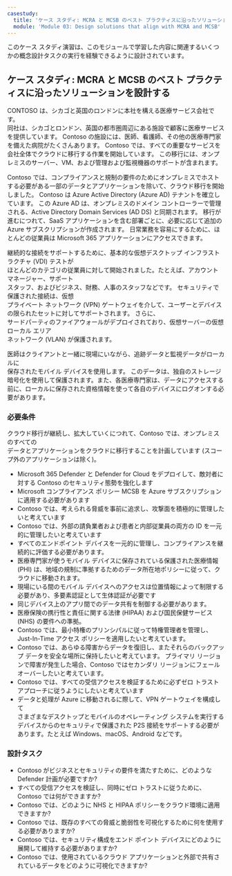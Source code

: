 ```yaml
---
casestudy:
  title: 'ケース スタディ: MCRA と MCSB のベスト プラクティスに沿ったソリューションを設計する'
  module: 'Module 03: Design solutions that align with MCRA and MCSB'
---
```


このケース スタディ演習は、このモジュールで学習した内容に関連するいくつかの概念設計タスクの実行を経験できるように設計されています。

## ケース スタディ: MCRA と MCSB のベスト プラクティスに沿ったソリューションを設計する
 
CONTOSO は、シカゴと英国のロンドンに本社を構える医療サービス会社です。  
同社は、シカゴとロンドン、英国の都市圏周辺にある施設で顧客に医療サービスを提供しています。  Contoso の施設には、医師、看護師、その他の医療専門家を備えた病院がたくさんあります。 Contoso では、すべての重要なサービスを会社全体でクラウドに移行する作業を開始しています。 この移行には、オンプレミスのサーバー、VM、および管理および監視機器のサポートが含まれます。

Contoso では、コンプライアンスと規制の要件のためにオンプレミスでホストする必要がある一部のデータとアプリケーションを除いて、クラウド移行を開始しました。 Contoso は Azure Active Directory (Azure AD) テナントを確立しています。 この Azure AD は、オンプレミスのドメイン コントローラーで管理される、Active Directory Domain Services (AD DS) と同期されます。 移行が進むにつれて、SaaS アプリケーションを含む部署ごとに、必要に応じて追加の Azure サブスクリプションが作成されます。 日常業務を容易にするために、ほとんどの従業員は Microsoft 365 アプリケーションにアクセスできます。  
 
継続的な接続をサポートするために、基本的な仮想デスクトップ インフラストラクチャ (VDI) テストが  
ほとんどのカテゴリの従業員に対して開始されました。たとえば、アカウント マネージャー、サポート  
スタッフ、およびビジネス、財務、人事のスタッフなどです。 セキュリティで保護された接続は、仮想  
プライベート ネットワーク (VPN) ゲートウェイを介して、ユーザーとデバイスの限られたセットに対してサポートされます。 さらに、  
サードパーティのファイアウォールがデプロイされており、仮想サーバーの仮想ローカル エリア  
ネットワーク (VLAN) が保護されます。  
 
医師はクライアントと一緒に現場にいながら、追跡データと監視データがローカルに  
保存されたモバイル デバイスを使用します。 このデータは、独自のストレージ  
暗号化を使用して保護されます。また、各医療専門家は、データにアクセスする前に、ローカルに保存された資格情報を使って各自のデバイスにログオンする必要があります。 
 
### 必要条件

クラウド移行が継続し、拡大していくにつれて、Contoso では、オンプレミスのすべての  
データとアプリケーションをクラウドに移行することを計画しています (スコープ外のアプリケーションは除く)。 

* Microsoft 365 Defender と Defender for Cloud をデプロイして、敵対者に対する Contoso のセキュリティ態勢を強化します 
* Microsoft コンプライアンス ポリシー MCSB を Azure サブスクリプションに適用する必要があります 
* Contoso では、考えられる脅威を事前に追求し、攻撃面を積極的に管理したいと考えています 
* Contoso では、外部の請負業者および患者と内部従業員の両方の ID を一元的に管理したいと考えています 
* すべてのエンドポイント デバイスを一元的に管理し、コンプライアンスを継続的に評価する必要があります。 
* 医療専門家が使うモバイル デバイスに保存されている保護された医療情報 (PHI) は、地域の規制に準拠するためのデータ所在地ポリシーに従って、クラウドに移動されます。 
* 現場にいる間のモバイル デバイスへのアクセスは位置情報によって制限する必要があり、多要素認証として生体認証が必要です  
* 同じデバイス上のアプリ間でのデータ共有を制御する必要があります。  
* 医療保険の携行性と責任に関する法律 (HIPAA) および国民保健サービス (NHS) の要件への準拠。 
* Contoso では、最小特権のプリンシパルに従って特権管理者を管理し、Just-In-Time アクセス ポリシーを適用したいと考えています。 
* Contoso では、あらゆる障害からデータを復旧し、またそれらのバックアップ データを安全な場所に保持したいと考えています。 プライマリ リージョンで障害が発生した場合、Contoso ではセカンダリ リージョンにフェールオーバーしたいと考えています。 
* Contoso では、すべての受信アクセスを検証するために必ずゼロ トラスト アプローチに従うようにしたいと考えています
* データと処理が Azure に移動されるに際して、VPN ゲートウェイを構成して  
さまざまなデスクトップとモバイルのオペレーティング システムを実行するデバイスからのセキュリティで保護された P2S 接続をサポートする必要が  
あります。たとえば Windows、macOS、Android などです。  

### 設計タスク

* Contoso がビジネスとセキュリティの要件を満たすために、どのような Defender 計画が必要ですか? 
* すべての受信アクセスを検証し、同時にゼロ トラストに従うために、Contoso では何ができますか? 
* Contoso では、どのように NHS と HIPAA ポリシーをクラウド環境に適用できますか? 
* Contoso では、既存のすべての脅威と脆弱性を可視化するために何を使用する必要がありますか? 
* Contoso では、セキュリティ構成をエンド ポイント デバイスにどのように展開して維持する必要がありますか? 
* Contoso では、使用されているクラウド アプリケーションと外部で共有されているデータをどのように可視化できますか? 
